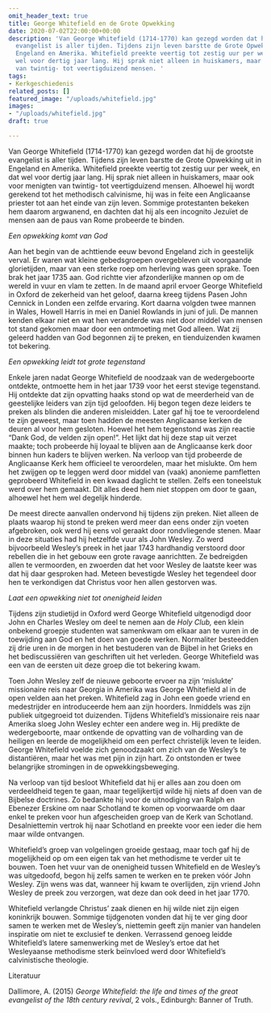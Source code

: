 ```yaml
---
omit_header_text: true
title: George Whitefield en de Grote Opwekking
date: 2020-07-02T22:00:00+00:00
description: 'Van George Whitefield (1714-1770) kan gezegd worden dat hij de grootste
  evangelist is aller tijden. Tijdens zijn leven barstte de Grote Opwekking uit in
  Engeland en Amerika. Whitefield preekte veertig tot zestig uur per week, en dat
  wel voor dertig jaar lang. Hij sprak niet alleen in huiskamers, maar ook voor menigten
  van twintig- tot veertigduizend mensen. '
tags:
- Kerkgeschiedenis
related_posts: []
featured_image: "/uploads/whitefield.jpg"
images:
- "/uploads/whitefield.jpg"
draft: true

---
```

Van George Whitefield (1714-1770) kan gezegd worden dat hij de grootste evangelist is aller tijden. Tijdens zijn leven barstte de Grote Opwekking uit in Engeland en Amerika. Whitefield preekte veertig tot zestig uur per week, en dat wel voor dertig jaar lang. Hij sprak niet alleen in huiskamers, maar ook voor menigten van twintig- tot veertigduizend mensen. Alhoewel hij wordt gerekend tot het methodisch calvinisme, hij was in feite een Anglicaanse priester tot aan het einde van zijn leven. Sommige protestanten bekeken hem daarom argwanend, en dachten dat hij als een incognito Jezuïet de mensen aan de paus van Rome probeerde te binden.

_Een opwekking komt van God_

Aan het begin van de achttiende eeuw bevond Engeland zich in geestelijk verval. Er waren wat kleine gebedsgroepen overgebleven uit voorgaande glorietijden, maar van een sterke roep om herleving was geen sprake. Toen brak het jaar 1735 aan. God richtte vier afzonderlijke mannen op om de wereld in vuur en vlam te zetten. In de maand april ervoer George Whitefield in Oxford de zekerheid van het geloof, daarna kreeg tijdens Pasen John Cennick in Londen een zelfde ervaring. Kort daarna volgden twee mannen in Wales, Howell Harris in mei en Daniel Rowlands in juni of juli. De mannen kenden elkaar niet en wat hen veranderde was niet door middel van mensen tot stand gekomen maar door een ontmoeting met God alleen. Wat zij geleerd hadden van God begonnen zij te preken, en tienduizenden kwamen tot bekering.

_Een opwekking leidt tot grote tegenstand_

Enkele jaren nadat George Whitefield de noodzaak van de wedergeboorte ontdekte, ontmoette hem in het jaar 1739 voor het eerst stevige tegenstand. Hij ontdekte dat zijn opvatting haaks stond op wat de meerderheid van de geestelijke leiders van zijn tijd geloofden. Hij begon tegen deze leiders te preken als blinden die anderen misleidden. Later gaf hij toe te veroordelend te zijn geweest, maar toen hadden de meesten Anglicaanse kerken de deuren al voor hem gesloten. Hoewel het hem tegenstond was zijn reactie “Dank God, de velden zijn open!”. Het lijkt dat hij deze stap uit verzet maakte; toch probeerde hij loyaal te blijven aan de Anglicaanse kerk door binnen hun kaders te blijven werken. Na verloop van tijd probeerde de Anglicaanse Kerk hem officieel te veroordelen, maar het mislukte. Om hem het zwijgen op te leggen werd door middel van (vaak) anonieme pamfletten geprobeerd Whitefield in een kwaad daglicht te stellen. Zelfs een toneelstuk werd over hem gemaakt. Dit alles deed hem niet stoppen om door te gaan, alhoewel het hem wel degelijk hinderde.

De meest directe aanvallen ondervond hij tijdens zijn preken. Niet alleen de plaats waarop hij stond te preken werd meer dan eens onder zijn voeten afgebroken, ook werd hij eens vol geraakt door rondvliegende stenen. Maar in deze situaties had hij hetzelfde vuur als John Wesley. Zo werd bijvoorbeeld Wesley’s preek in het jaar 1743 hardhandig verstoord door rebellen die in het gebouw een grote ravage aanrichtten. Ze bedreigden allen te vermoorden, en zwoerden dat het voor Wesley de laatste keer was dat hij daar gesproken had. Meteen bevestigde Wesley het tegendeel door hen te verkondigen dat Christus voor hen allen gestorven was.

_Laat een opwekking niet tot onenigheid leiden_

Tijdens zijn studietijd in Oxford werd George Whitefield uitgenodigd door John en Charles Wesley om deel te nemen aan de _Holy Club,_ een klein onbekend groepje studenten wat samenkwam om elkaar aan te vuren in de toewijding aan God en het doen van goede werken. Normaliter besteedden zij drie uren in de morgen in het bestuderen van de Bijbel in het Grieks en het bediscussiëren van geschriften uit het verleden. George Whitefield was een van de eersten uit deze groep die tot bekering kwam.

Toen John Wesley zelf de nieuwe geboorte ervoer na zijn ‘mislukte’ missionaire reis naar Georgia in Amerika was George Whitefield al in de open velden aan het preken. Whitefield zag in John een goede vriend en medestrijder en introduceerde hem aan zijn hoorders. Inmiddels was zijn publiek uitgegroeid tot duizenden. Tijdens Whitefield’s missionaire reis naar Amerika sloeg John Wesley echter een andere weg in. Hij predikte de wedergeboorte, maar ontkende de opvatting van de volharding van de heiligen en leerde de mogelijkheid om een perfect christelijk leven te leiden. George Whitefield voelde zich genoodzaakt om zich van de Wesley’s te distantiëren, maar het was met pijn in zijn hart. Zo ontstonden er twee belangrijke stromingen in de opwekkingsbeweging.

Na verloop van tijd besloot Whitefield dat hij er alles aan zou doen om verdeeldheid tegen te gaan, maar tegelijkertijd wilde hij niets af doen van de Bijbelse doctrines. Zo bedankte hij voor de uitnodiging van Ralph en Ebenezer Erskine om naar Schotland te komen op voorwaarde om daar enkel te preken voor hun afgescheiden groep van de Kerk van Schotland. Desalniettemin vertrok hij naar Schotland en preekte voor een ieder die hem maar wilde ontvangen.

Whitefield’s groep van volgelingen groeide gestaag, maar toch gaf hij de mogelijkheid op om een eigen tak van het methodisme te verder uit te bouwen. Toen het vuur van de onenigheid tussen Whitefield en de Wesley’s was uitgedoofd, begon hij zelfs samen te werken en te preken vóór John Wesley. Zijn wens was dat, wanneer hij kwam te overlijden, zijn vriend John Wesley de preek zou verzorgen, wat deze dan ook deed in het jaar 1770.

Whitefield verlangde Christus’ zaak dienen en hij wilde niet zijn eigen koninkrijk bouwen. Sommige tijdgenoten vonden dat hij te ver ging door samen te werken met de Wesley’s, niettemin geeft zijn manier van handelen inspiratie om niet te exclusief te denken. Verrassend genoeg leidde Whitefield’s latere samenwerking met de Wesley’s ertoe dat het Wesleyaanse methodisme sterk beïnvloed werd door Whitefield’s calvinistische theologie.

Literatuur

Dallimore, A. (2015) _George Whitefield: the life and times of the great evangelist of the 18th century revival_, 2 vols., Edinburgh: Banner of Truth.